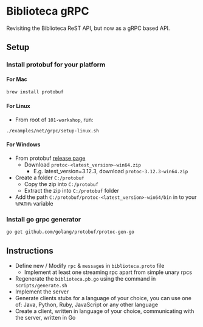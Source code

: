 # Biblioteca gRPC

Revisiting the Biblioteca ReST API, but now as a gRPC based API.

## Setup

### Install protobuf for your platform

#### For Mac

```bash
brew install protobuf
```

#### For Linux

* From root of `101-workshop`, run:

```bash
./examples/net/grpc/setup-linux.sh
```

#### For Windows

* From protobuf [release page](https://github.com/protocolbuffers/protobuf/releases`)
  * Download `protoc-<latest_version>-win64.zip`
    * E.g. latest_version=3.12.3, download `protoc-3.12.3-win64.zip`
* Create a folder `C:/protobuf`
  * Copy the zip into `C:/protobuf`
  * Extract the zip into `C:/protobuf` folder
* Add the path `C:/protobuf/protoc-<latest_version>-win64/bin` in to your `%PATH%` variable

### Install go grpc generator

```bash
go get github.com/golang/protobuf/protoc-gen-go
```

## Instructions

* Define new / Modify `rpc` & `message`s in `biblioteca.proto` file
  * Implement at least one streaming rpc apart from simple unary rpcs
* Regenerate the `biblioteca.pb.go` using the command in `scripts/generate.sh`
* Implement the server
* Generate clients stubs for a language of your choice, you can use one of: Java, Python, Ruby, JavaScript or any other language
* Create a client, written in language of your choice, communicating with the server, written in Go
